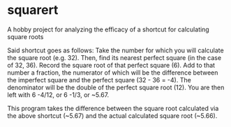 # squarert
A hobby project for analyzing the efficacy of a shortcut for calculating square roots

Said shortcut goes as follows:
Take the number for which you will calculate the square root (e.g. 32).
Then, find its nearest perfect square (in the case of 32, 36).
Record the square root of that perfect square (6).
Add to that number a fraction, the numerator of which will be the difference between the imperfect square and the perfect square (32 - 36 = -4). The denominator will be the double of the perfect square root (12). You are then left with 6 -4/12, or 6 -1/3, or ~5.67.

This program takes the difference between the square root calculated via the above shortcut (~5.67) and the actual calculated square root (~5.66).
